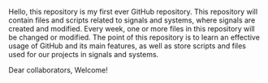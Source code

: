 Hello, this repository is my first ever GitHub repository. This repository will contain files and scripts related to signals and systems, where signals are created and modified. Every week, one or more files in this repository will be changed or modified. The point of this repository is to learn an effective usage of GitHub and its main features, as well as store scripts and files used for our projects in signals and systems.

Dear collaborators, Welcome!
